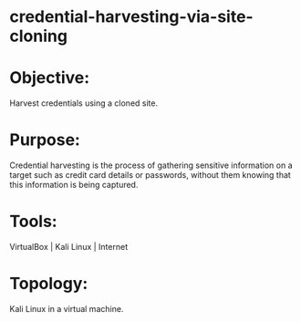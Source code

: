 # credential-harvesting-via-site-cloning

# Objective:
Harvest credentials using a cloned site.

# Purpose:
Credential harvesting is the process of gathering sensitive information on a target such as credit card details or passwords, without them knowing that this information is being captured.

# Tools:
VirtualBox | Kali Linux | Internet

# Topology:
Kali Linux in a virtual machine.
